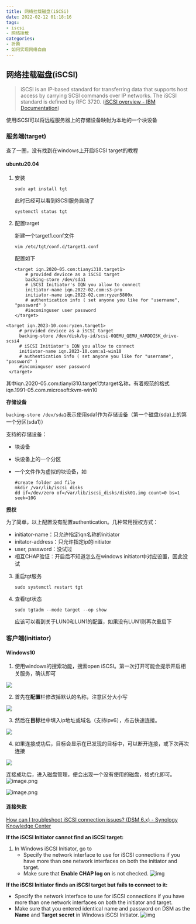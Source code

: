 ```yaml
---
title: 网络挂载磁盘(iSCSi)
date: 2022-02-12 01:18:16
tags:
- iscsi
- 网络挂载
categories:
- 折腾
- 如何实现网络自由
---
```


## 网络挂载磁盘(iSCSI)

> iSCSI is an IP-based standard for transferring data that supports host access by carrying SCSI commands over IP networks. The iSCSI standard is defined by RFC 3720. ([iSCSI overview - IBM Documentation](https://www.ibm.com/docs/en/spectrumvirtualsoftw/8.2.x?topic=planning-iscsi-overview))

使用iSCSI可以将远程服务器上的存储设备映射为本地的一个块设备

<!-- more -->

### 服务端(target)

查了一圈，没有找到在windows上开启iSCSI target的教程

#### ubuntu20.04

1. 安装

   ```
   sudo apt install tgt
   ```

   此时已经可以看到iSCSI服务启动了

   ```
   systemctl status tgt
   ```

2. 配置target

   新建一个target1.conf文件

   ```
   vim /etc/tgt/conf.d/target1.conf
   ```

   配置如下

   ```
   <target iqn.2020-05.com:tianyi310.target1>
       # provided devicce as a iSCSI target
       backing-store /dev/sda1
       # iSCSI Initiator's IQN you allow to connect
       initiator-name iqn.2022-02.com:s3-pro
       initiator-name iqn.2022-02.com:ryzen5800x
       # authentication info ( set anyone you like for "username", "password" )
       #incominguser user password
   </target>
   ```


```
<target iqn.2023-10.com:ryzen.target1>
     # provided devicce as a iSCSI target
     backing-store /dev/disk/by-id/scsi-0QEMU_QEMU_HARDDISK_drive-scsi4
     # iSCSI Initiator's IQN you allow to connect
     initiator-name iqn.2023-10.com:a1-win10
     # authentication info ( set anyone you like for "username", "password" )
     #incominguser user password
 </target>
```

   其中iqn.2020-05.com:tianyi310.target1为target名称，有着规范的格式
iqn.1991-05.com.microsoft:kvm-win10

   **存储设备**

   `backing-store /dev/sda1`表示使用sda1作为存储设备（第一个磁盘(sda)上的第一个分区(sda1)）

   支持的存储设备：

   - 块设备

   - 块设备上的一个分区

   - 一个文件作为虚拟的块设备，如

     ```
     #create folder and file
     mkdir /var/lib/iscsi_disks
     dd if=/dev/zero of=/var/lib/iscsi_disks/disk01.img count=0 bs=1 seek=10G
     ```

   **授权**

   为了简单，以上配置没有配置authentication。几种常用授权方式：

   - initiator-name：只允许指定iqn名称的initiator
   - initator-address：只允许指定ip的initiator
   - user, password：没试过
   - 相互CHAP验证：开启后不知道怎么在windows initiator中对应设置，因此没试

3. 重启tgt服务

   ```
   sudo systemctl restart tgt
   ```

4. 查看tgt状态

   ```
   sudo tgtadm --mode target --op show
   ```

   应该可以看到关于LUN0和LUN1的配置，如果没有LUN1则再次重启下

### 客户端(initiator)

#### Windows10

1. 使用windows的搜索功能，搜索open iSCSI。第一次打开可能会提示开启相关服务，确认即可

![](https://raw.githubusercontent.com/TheRainstorm/.image-bed/main/picgo/image-20220212143024057.png)


2. 首先在**配置**栏修改掉默认的名称，注意区分大小写

![](https://raw.githubusercontent.com/TheRainstorm/.image-bed/main/picgo/image-20220212143556650.png)


3. 然后在**目标**栏中填入ip地址或域名（支持ipv6），点击快速连接。

![](https://raw.githubusercontent.com/TheRainstorm/.image-bed/main/picgo/image-20220212144228480.png)


   4. 如果连接成功后，目标会显示在已发现的目标中，可以断开连接，或下次再次连接

![](https://raw.githubusercontent.com/TheRainstorm/.image-bed/main/picgo/image-20220212144650993.png)


连接成功后，进入磁盘管理，便会出现一个没有使用的磁盘，格式化即可。
![image.png](https://raw.githubusercontent.com/TheRainstorm/.image-bed/main/20231002011350.png)

![image.png](https://raw.githubusercontent.com/TheRainstorm/.image-bed/main/20231002011424.png)


#### 连接失败

[How can I troubleshoot iSCSI connection issues? (DSM 6.x) - Synology Knowledge Center](https://kb.synology.com/en-us/DSM/tutorial/How_can_I_troubleshoot_iSCSI_connection_issues)

**If the iSCSI Initiator cannot find an iSCSI target:**

1. In Windows iSCSI Initiator, go to
   - Specify the network interface to use for iSCSI connections if you have more than one network interfaces on both the initiator and target.
   - Make sure that **Enable CHAP log on** is not checked.
     ![img](https://kb.synology.com/_images/faq_images/iSCSI_troubleshoot_2.png)

**If the iSCSI Initiator finds an iSCSI target but fails to connect to it:**

- Specify the network interface to use for iSCSI connections if you have more than one network interfaces on both the initiator and target.
- Make sure that you entered identical name and password on DSM as the **Name** and **Target secret** in Windows iSCSI Initiator.
  ![img](https://kb.synology.com/_images/faq_images/iSCSI_troubleshoot_1.png)